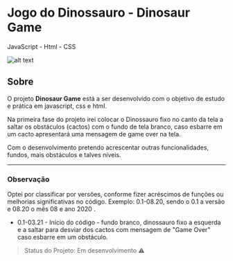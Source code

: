 # Jogo do Dinossauro - Dinosaur Game
JavaScript - Html - CSS

![alt text](https://github.com/imarcaos/Dinosaur-Game/blob/master/img/Dino-game-v01.png?raw=true)

## Sobre

<p>O projeto <strong>Dinosaur Game</strong> está a ser desenvolvido com o objetivo de estudo e prática em javascript, css e html.</p>

<p>Na primeira fase do projeto irei colocar o Dinossauro fixo no canto da tela a saltar os obstáculos (cactos) com o fundo de tela branco, caso esbarre em um cacto apresentará uma mensagem de game over na tela.</p>
<p>Com o desenvolvimento pretendo acrescentar outras funcionalidades, fundos, mais obstáculos e talves níveis.<p>

***
### Observação
 <p>Optei por classificar por versões, conforme fizer acréscimos de funções ou melhorias significativas no código. Exemplo: 0.1-08.20, sendo o 0.1 a versão e 08.20 o mês 08 e ano 2020 .<p>

- 0.1-03.21 - Início do código - fundo branco, dinossauro fixo a esquerda e a saltar para desviar dos cactos com mensagem de "Game Over" caso esbarre em um obstáculo.


> Status do Projeto: Em desenvolvimento :warning: